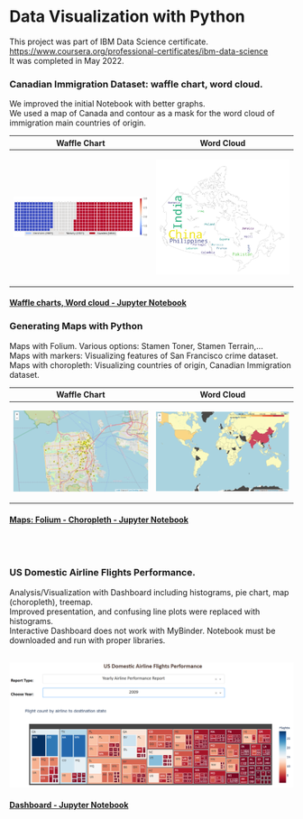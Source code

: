 #  Data Visualization with Python


This project was part of IBM Data Science certificate. https://www.coursera.org/professional-certificates/ibm-data-science <br>
It was completed in May 2022. 
<br> 

### **Canadian Immigration Dataset:  waffle chart, word cloud.** 

We improved the initial Notebook with better graphs. <br> We used a map of Canada and contour as a mask for the word cloud of immigration main countries of origin.  

|   Waffle Chart        |      Word Cloud     |
| ---         |   ---         |
|  <p align="center"> <img src="Canada_immigration_waffle.png" width="300"  /> </p> | <p align="center"> <img src= "Canada_immigration_wordcloud.png" width="300" /></p>|


#### [Waffle charts, Word cloud - Jupyter Notebook](https://github.com/DrStef/Data-Visualization-with-Python/blob/main/Waffle-Charts-Word-Clouds-and-Regression-Plots-v2.ipynb)



### **Generating Maps with Python** 

Maps with Folium. Various options: Stamen Toner, Stamen Terrain,... <br>
Maps with markers: Visualizing features of San Francisco crime dataset.  <br>
Maps with choropleth: Visualizing countries of origin, Canadian Immigration dataset. <br>   



|   Waffle Chart        |      Word Cloud     |
| ---         |   ---         |
|  <p align="center"> <img src="Crime_SF_folium_v02.png" width="300"  /> </p> | <p align="center"> <img src= "Choropleth_can_immigration.png" width="300" /></p>|





#### [Maps: Folium - Choropleth - Jupyter Notebook](https://github.com/DrStef/Data-Visualization-with-Python/blob/main/Waffle-Charts-Word-Clouds-and-Regression-Plots-v2.ipynb)

<br>
<br>




### **US Domestic Airline Flights Performance.** 

Analysis/Visualization with Dashboard including histograms, pie chart, map (choropleth), treemap.<br>
Improved presentation, and confusing line plots were replaced with histograms.<br>
Interactive Dashboard does not work with MyBinder. Notebook must be downloaded and run with proper libraries.     
<br>
<p align="center"> <img src="TreeMap_Dashboard_001.png" width="750"  /> </p>  


#### [Dashboard - Jupyter Notebook](https://github.com/DrStef/Data-Visualization-with-Python/blob/main/US%20Domestic%20Airline%20Flights%20Performance_Dashboard_v3.ipynb)








